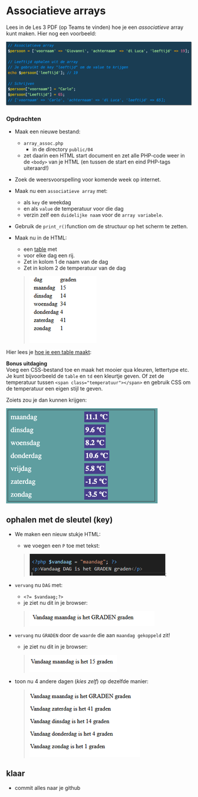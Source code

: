 # Associatieve arrays

Lees in de Les 3 PDF (op Teams te vinden) hoe je een *associatieve* array kunt maken. Hier nog een voorbeeld:

![Associatieve array](img/array_assoc.png)

### Opdrachten


- Maak een nieuwe bestand:
  - `array_assoc.php`
    - in de directory `public/04`
  - zet daarin een HTML start document en zet alle PHP-code weer in de `<body>` van je HTML (en tussen de start en eind PHP-tags uiteraard!)

- Zoek de weersvoorspelling voor komende week op internet.
- Maak nu een `associatieve array` met:
  - als `key` de weekdag 
  - en als `value` de temperatuur voor die dag 
  - verzin zelf een `duidelijke naam` voor de `array variabele`.
  
- Gebruik de `print_r()`function om de structuur op het scherm te zetten.
- Maak nu in de HTML:
   - een [table](https://developer.mozilla.org/en-US/docs/Learn/HTML/Tables/Basics#active_learning_creating_your_first_table) met
    - voor elke dag een rij. 
    - Zet in kolom 1 de naam van de dag
    - Zet in kolom 2 de temperatuur van de dag
    > ![](img/weertabel.PNG)
    

Hier lees je [hoe je een table maakt](https://developer.mozilla.org/en-US/docs/Learn/HTML/Tables/Basics#active_learning_creating_your_first_table):



**Bonus uitdaging**  
Voeg een CSS-bestand toe en maak het mooier qua kleuren, lettertype etc. Je kunt bijvoorbeeld de `table` en `td` een kleurtje geven. Of zet de temperatuur tussen `<span class="temperatuur"></span>` en gebruik CSS om de temperatuur een eigen stijl te geven.   

Zoiets zou je dan kunnen krijgen:

![Temperatuur table](img/assoc_temps_styled.png)


## ophalen met de sleutel (key)

- We maken een nieuw stukje HTML:
  - we voegen een `P` toe met tekst:
  > ![](img/dag.PNG);
- `vervang` nu `DAG` met:
  - `<?= $vandaag;?>`
  - je ziet nu dit in je browser:
  > ![](img/dagoutput.PNG)
- `vervang` nu `GRADEN` door de `waarde` die aan `maandag gekoppeld` zit!
  - je ziet nu dit in je browser:
  > ![](img/gradenoutput.PNG)

- toon nu 4 andere dagen (*kies zelf*) op dezelfde manier:
  > ![](img/dagen.PNG)


## klaar
- commit alles naar je github
